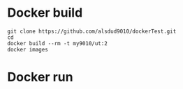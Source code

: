 # Docker build
```
git clone https://github.com/alsdud9010/dockerTest.git
cd 
docker build --rm -t my9010/ut:2
docker images
```

# Docker run
